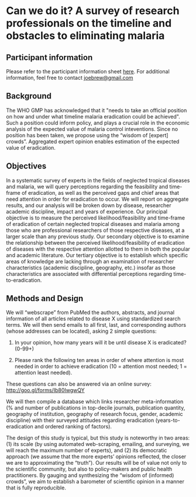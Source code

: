 # Can we do it? A survey of research professionals on the timeline and obstacles to eliminating malaria

## Participant information 

Please refer to the participant information sheet [here](https://docs.google.com/document/d/1zr7hW5Gys4qHlMBMT9AcfLCPAqqdIbzu-JjjMUXfEUQ/pub). For additional information, feel free to contact joebrew@gmail.com

## Background

The WHO GMP has acknowledged that it "needs to take an official position on how and under what timeline malaria eradication could be achieved". Such a position could inform policy, and plays a crucial role in the economic analysis of the expected value of malaria control inteventions. Since no position has been taken, we propose using the “wisdom of [expert] crowds”. Aggregated expert opinion enables estimation of the expected value of eradication.

## Objectives

In a systematic survey of experts in the fields of neglected tropical diseases and malaria, we will query perceptions regarding the feasibility and time-frame of eradication, as well as the perceived gaps and chief areas that need attention in order for eradication to occur. We will report on aggregate results, and our analysis will be broken down by disease, researcher academic discipline, impact and years of experience. 
Our principal objective is to measure the perceived likelihood/feasibility and time-frame of eradication of certain neglected tropical diseases and malaria among those who are professional researchers of those respective diseases, at a larger scale than any previous study. Our secondary objective is to examine the relationship between the perceived likelihood/feasibility of eradication of diseases with the respective attention allotted to them in both the popular and academic literature. Our tertiary objective is to establish which specific areas of knowledge are lacking through an examination of researcher characteristics (academic discipline, geography, etc.) insofar as those characteristics are associated with differential perceptions regarding time-to-eradication.

## Methods and Design

We will “webscrape” from PubMed the authors, abstracts, and journal information of all articles related to disease X using standardized search terms. We will then send emails to all first, last, and corresponding authors (whose addresses can be located), asking 2 simple questions:

1. In your opinion, how many years will it be until disease X is eradicated? (0-99+)

2. Please rank the following ten areas in order of where attention is most needed in order to achieve eradication (10 = attention most needed; 1 = attention least needed).


These questions can also be answered via an online survey: http://goo.gl/forms/Ib80IwgwQY 


We will then compile a database which links researcher meta-information (% and number of publications in top-decile journals, publication quantity, geography of institution, geography of research focus, gender, academic discipline) with their surveyed attitudes regarding eradication (years-to-eradication and ordered ranking of factors). 


The design of this study is typical, but this study is noteworthy in two areas: (1) its scale (by using automated web-scraping, emailing, and surveying, we will reach the maximum number of experts), and (2) its democratic approach (we assume that the more experts’ opinions reflected, the closer we are to approximating the “truth”). Our results will be of value not only to the scientific community, but also to policy-makers and public health practitioners. By gauging and synthesizing the “wisdom of (informed) crowds”, we aim to establish a barometer of scientific opinion in a manner that is fully reproducible.
